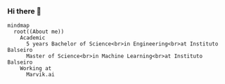 ### Hi there 👋 

``` mermaid
mindmap
  root((About me))
    Academic
      5 years Bachelor of Science<br>in Engineering<br>at Instituto Balseiro
      Master of Science<br>in Machine Learning<br>at Instituto Balseiro
    Working at
      Marvik.ai
```



<!--
**klostermati/klostermati** is a ✨ _special_ ✨ repository because its `README.md` (this file) appears on your GitHub profile.

Here are some ideas to get you started:

- 🔭 I’m currently working on ...
- 🌱 I’m currently learning ...
- 👯 I’m looking to collaborate on ...
- 🤔 I’m looking for help with ...
- 💬 Ask me about ...
- 📫 How to reach me: ...
- 😄 Pronouns: ...
- ⚡ Fun fact: ...
-->

